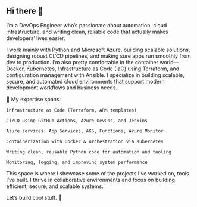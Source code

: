 ## Hi there 👋

I’m a DevOps Engineer who’s passionate about automation, cloud infrastructure, and writing clean, reliable code that actually makes developers’ lives easier.

I work mainly with Python and Microsoft Azure, building scalable solutions, designing robust CI/CD pipelines, and making sure apps run smoothly from dev to production. I’m also pretty comfortable in the container world—Docker, Kubernetes, Infrastructure as Code (IaC) using Terraform, and configuration management with Ansible. I specialize in building scalable, secure, and automated cloud environments that support modern development workflows and business needs.

🔧 My expertise spans:

    Infrastructure as Code (Terraform, ARM templates)

    CI/CD using GitHub Actions, Azure DevOps, and Jenkins

    Azure services: App Services, AKS, Functions, Azure Monitor

    Containerization with Docker & orchestration via Kubernetes

    Writing clean, reusable Python code for automation and tooling

    Monitoring, logging, and improving system performance
    
This space is where I showcase some of the projects I’ve worked on, tools I’ve built. I thrive in collaborative environments and focus on building efficient, secure, and scalable systems. 

Let’s build cool stuff. 🚀

<!--
**TallaMbunwe/TallaMbunwe** is a ✨ _special_ ✨ repository because its `README.md` (this file) appears on your GitHub profile.

Here are some ideas to get you started:

- 🔭 I’m currently working on ...
- 🌱 I’m currently learning ...
- 👯 I’m looking to collaborate on ...
- 🤔 I’m looking for help with ...
- 💬 Ask me about ...
- 📫 How to reach me: ...
- 😄 Pronouns: ...
- ⚡ Fun fact: ...
-->
